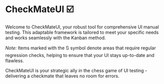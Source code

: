 # CheckMateUI ☑️

Welcome to CheckMateUI, your robust tool for comprehensive UI manual testing. This adaptable framework is tailored to meet your specific needs and works seamlessly with the Kanban method.

*Note:* Items marked with the 🔃 symbol denote areas that require regular regression checks, helping to ensure that your UI stays up-to-date and flawless. 

CheckMateUI is your strategic ally in the chess game of UI testing - delivering a checkmate that leaves no room for errors.

